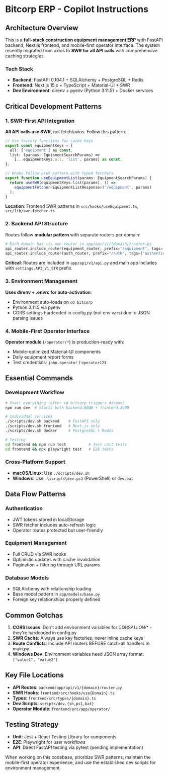 # Bitcorp ERP - Copilot Instructions

## Architecture Overview

This is a **full-stack construction equipment management ERP** with FastAPI backend, Next.js frontend, and mobile-first operator interface. The system recently migrated from axios to **SWR for all API calls** with comprehensive caching strategies.

### Tech Stack

- **Backend**: FastAPI 0.104.1 + SQLAlchemy + PostgreSQL + Redis
- **Frontend**: Next.js 15.x + TypeScript + Material-UI + SWR
- **Dev Environment**: direnv + pyenv (Python 3.11.5) + Docker services

## Critical Development Patterns

### 1. SWR-First API Integration

**All API calls use SWR**, not fetch/axios. Follow this pattern:

```typescript
// Use factory functions for cache keys
export const equipmentKeys = {
  all: ['equipment'] as const,
  list: (params: EquipmentSearchParams) =>
    [...equipmentKeys.all, 'list', params] as const,
};

// Hooks follow useX pattern with typed fetchers
export function useEquipmentList(params: EquipmentSearchParams) {
  return useSWR(equipmentKeys.list(params), () =>
    equipmentFetcher<EquipmentListResponse>('/equipment', params)
  );
}
```

**Location**: Frontend SWR patterns in `src/hooks/useEquipment.ts`, `src/lib/swr-fetcher.ts`

### 2. Backend API Structure

Routes follow **modular pattern** with separate routers per domain:

```python
# Each domain has its own router in app/api/v1/{domain}/router.py
api_router.include_router(equipment_router, prefix="/equipment", tags=["equipment"])
api_router.include_router(auth_router, prefix="/auth", tags=["authentication"])
```

**Critical**: Routes are included in `app/api/v1/api.py` and main app includes with `settings.API_V1_STR` prefix.

### 3. Environment Management

**Uses direnv + .envrc for auto-activation**:

- Environment auto-loads on `cd bitcorp`
- Python 3.11.5 via pyenv
- CORS settings hardcoded in config.py (not env vars) due to JSON parsing issues

### 4. Mobile-First Operator Interface

**Operator module** (`/operator/*`) is production-ready with:

- Mobile-optimized Material-UI components
- Daily equipment report forms
- Test credentials: `john.operator` / `operator123`

## Essential Commands

### Development Workflow

```bash
# Start everything (after cd bitcorp triggers direnv)
npm run dev  # Starts both backend:8000 + frontend:3000

# Individual services
./scripts/dev.sh backend    # FastAPI only
./scripts/dev.sh frontend   # Next.js only
./scripts/dev.sh docker     # PostgreSQL + Redis

# Testing
cd frontend && npm run test          # Jest unit tests
cd frontend && npx playwright test   # E2E tests
```

### Cross-Platform Support

- **macOS/Linux**: Use `./scripts/dev.sh`
- **Windows**: Use `.\scripts\dev.ps1` (PowerShell) or `dev.bat`

## Data Flow Patterns

### Authentication

- JWT tokens stored in localStorage
- SWR fetcher includes auto-refresh logic
- Operator routes protected but user-friendly

### Equipment Management

- Full CRUD via SWR hooks
- Optimistic updates with cache invalidation
- Pagination + filtering through URL params

### Database Models

- SQLAlchemy with relationship loading
- Base model pattern in `app/models/base.py`
- Foreign key relationships properly defined

## Common Gotchas

1. **CORS Issues**: Don't add environment variables for CORS*ALLOW*\* - they're hardcoded in config.py
2. **SWR Cache**: Always use key factories, never inline cache keys
3. **Route Conflicts**: Include API routers BEFORE catch-all handlers in main.py
4. **Windows Dev**: Environment variables need JSON array format: `["value1", "value2"]`

## Key File Locations

- **API Routes**: `backend/app/api/v1/{domain}/router.py`
- **SWR Hooks**: `frontend/src/hooks/use{Domain}.ts`
- **Types**: `frontend/src/types/{domain}.ts`
- **Dev Scripts**: `scripts/dev.{sh,ps1,bat}`
- **Operator Module**: `frontend/src/app/operator/`

## Testing Strategy

- **Unit**: Jest + React Testing Library for components
- **E2E**: Playwright for user workflows
- **API**: Direct FastAPI testing via pytest (pending implementation)

When working on this codebase, prioritize SWR patterns, maintain the mobile-first operator experience, and use the established dev scripts for environment management.
